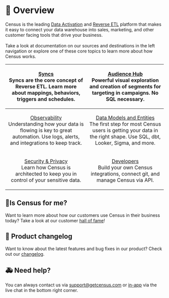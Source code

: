 # 🦩 Overview

Census is the leading [Data Activation](https://www.getcensus.com/blog/what-is-data-activation) and [Reverse ETL](https://www.getcensus.com/blog/what-is-reverse-etl) platform that makes it easy to connect your data warehouse into sales, marketing, and other customer facing tools that drive your business.\
\
Take a look at documentation on our sources and destinations in the left navigation or explore one of these core topics to learn more about how Census works.

|             <p><a href="basics/core-concept/">Syncs</a><br>Syncs are the core concept of Reverse ETL. Learn more about mappings, behaviors, triggers and schedules.</p>            |                      <p><a href="basics/audience-hub/">Audience Hub</a><br>Powerful visual exploration and creation of segments for targeting in campaigns. No SQL necessary.</p>                      |
| :--------------------------------------------------------------------------------------------------------------------------------------------------------------------------------: | :----------------------------------------------------------------------------------------------------------------------------------------------------------------------------------------------------: |
| <p><a href="basics/sync-monitoring/">Observability</a><br>Understanding how your data is flowing is key to great automation. Use logs, alerts, and integrations to keep track.</p> | <p><a href="basics/data-models-and-entities/">Data Models and Entities</a><br>The first step for most Census users is getting your data in the right shape. Use SQL, dbt, Looker, Sigma, and more.</p> |
|             <p><a href="basics/security-and-privacy/">Security &#x26; Privacy</a><br>Learn how Census is architected to keep you in control of your sensitive data.</p>            |                                    <p><a href="basics/developers/">Developers</a><br>Build your own Census integrations, connect git, and manage Census via API.</p>                                   |

## 🧞Is Census for me?

Want to learn more about how our customers use Census in their business today? Take a look at our customer [hall of fame](https://www.getcensus.com/customers)!

## 🎊 Product changelog

Want to know about the latest features and bug fixes in our product? Check out our [changelog](https://whatsnew.getcensus.com/).

## 🚑 Need help?

You can always contact us via support@getcensus.com or [in-app](https://app.getcensus.com) via the live chat in the bottom right corner.
